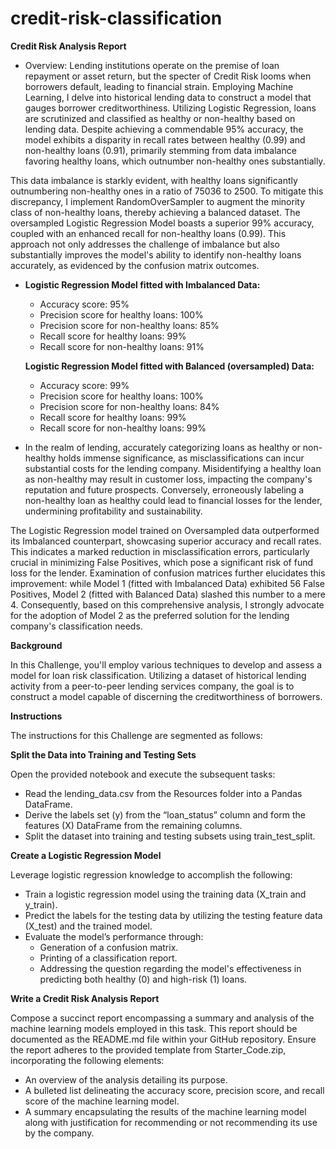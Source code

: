 # credit-risk-classification
**Credit Risk Analysis Report**
- Overview: Lending institutions operate on the premise of loan repayment or asset return, but the specter of Credit Risk looms when borrowers default, leading to financial strain. Employing Machine Learning, I delve into historical lending data to construct a model that gauges borrower creditworthiness. Utilizing Logistic Regression, loans are scrutinized and classified as healthy or non-healthy based on lending data. Despite achieving a commendable 95% accuracy, the model exhibits a disparity in recall rates between healthy (0.99) and non-healthy loans (0.91), primarily stemming from data imbalance favoring healthy loans, which outnumber non-healthy ones substantially.

This data imbalance is starkly evident, with healthy loans significantly outnumbering non-healthy ones in a ratio of 75036 to 2500. To mitigate this discrepancy, I implement RandomOverSampler to augment the minority class of non-healthy loans, thereby achieving a balanced dataset. The oversampled Logistic Regression Model boasts a superior 99% accuracy, coupled with an enhanced recall for non-healthy loans (0.99). This approach not only addresses the challenge of imbalance but also substantially improves the model's ability to identify non-healthy loans accurately, as evidenced by the confusion matrix outcomes.

- **Logistic Regression Model fitted with Imbalanced Data:**
  - Accuracy score: 95%
  - Precision score for healthy loans: 100%
  - Precision score for non-healthy loans: 85%
  - Recall score for healthy loans: 99%
  - Recall score for non-healthy loans: 91%
  
  **Logistic Regression Model fitted with Balanced (oversampled) Data:**
  - Accuracy score: 99%
  - Precision score for healthy loans: 100%
  - Precision score for non-healthy loans: 84%
  - Recall score for healthy loans: 99%
  - Recall score for non-healthy loans: 99%
 
- In the realm of lending, accurately categorizing loans as healthy or non-healthy holds immense significance, as misclassifications can incur substantial costs for the lending company. Misidentifying a healthy loan as non-healthy may result in customer loss, impacting the company's reputation and future prospects. Conversely, erroneously labeling a non-healthy loan as healthy could lead to financial losses for the lender, undermining profitability and sustainability.

The Logistic Regression model trained on Oversampled data outperformed its Imbalanced counterpart, showcasing superior accuracy and recall rates. This indicates a marked reduction in misclassification errors, particularly crucial in minimizing False Positives, which pose a significant risk of fund loss for the lender. Examination of confusion matrices further elucidates this improvement: while Model 1 (fitted with Imbalanced Data) exhibited 56 False Positives, Model 2 (fitted with Balanced Data) slashed this number to a mere 4. Consequently, based on this comprehensive analysis, I strongly advocate for the adoption of Model 2 as the preferred solution for the lending company's classification needs.

**Background**

In this Challenge, you'll employ various techniques to develop and assess a model for loan risk classification. Utilizing a dataset of historical lending activity from a peer-to-peer lending services company, the goal is to construct a model capable of discerning the creditworthiness of borrowers.

**Instructions**

The instructions for this Challenge are segmented as follows:

**Split the Data into Training and Testing Sets**

Open the provided notebook and execute the subsequent tasks:
- Read the lending_data.csv from the Resources folder into a Pandas DataFrame.
- Derive the labels set (y) from the “loan_status” column and form the features (X) DataFrame from the remaining columns.
- Split the dataset into training and testing subsets using train_test_split.

**Create a Logistic Regression Model**

Leverage logistic regression knowledge to accomplish the following:
- Train a logistic regression model using the training data (X_train and y_train).
- Predict the labels for the testing data by utilizing the testing feature data (X_test) and the trained model.
- Evaluate the model’s performance through:
  - Generation of a confusion matrix.
  - Printing of a classification report.
  - Addressing the question regarding the model's effectiveness in predicting both healthy (0) and high-risk (1) loans.

**Write a Credit Risk Analysis Report**

Compose a succinct report encompassing a summary and analysis of the machine learning models employed in this task. This report should be documented as the README.md file within your GitHub repository.
Ensure the report adheres to the provided template from Starter_Code.zip, incorporating the following elements:
- An overview of the analysis detailing its purpose.
- A bulleted list delineating the accuracy score, precision score, and recall score of the machine learning model.
- A summary encapsulating the results of the machine learning model along with justification for recommending or not recommending its use by the company.
